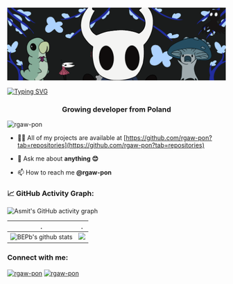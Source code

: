 <!--
<head>
<script src="https://kit.fontawesome.com/91fe5cfdb6.js" crossorigin="anonymous"></script>
</head>
-->

![](./header_.png)

 [![Typing SVG](https://readme-typing-svg.herokuapp.com?color=%2336BCF7&center=true&vCenter=true&width=1000&lines=Hi+there!+;Welcome+to+my+profile,+my+name+is+Robert;More+than+2+years+of+programming+experience;Looking+forward+to+new+challenges+;CompSci+graduate)](https://git.io/typing-svg)

<!-- <h1 align="center">
 
</h1> -->
<h3 align="center">Growing developer from Poland </h3>

<p align="left"> <img src="https://komarev.com/ghpvc/?username=rgaw-pon&label=Profile%20views&color=0e75b6&style=flat" alt="rgaw-pon" /> </p>

<!-- <p align="left"> <a href="https://twitter.com/reformedmrozu" target="blank"><img src="https://img.shields.io/twitter/follow/reformedmrozu?logo=twitter&style=for-the-badge" alt="reformedmrozu" /></a> </p> -->

<!--
- 🔭 I’m currently working on ["League-of-Electron" - League of Leagends fanmade client](https://github.com/ReformedMrozu/League-of-Electron)

- 🌱 I’m currently learning **RHEL, NGRX**

- 👯 I’m looking to collaborate on **Web projects**

- 🤝 I’m looking for help with **Docker**
-->
- 👨‍💻 All of my projects are available at [https://github.com/rgaw-pon?tab=repositories](https://github.com/rgaw-pon?tab=repositories)

- 💬 Ask me about **anything 😊**

- 📫 How to reach me **@rgaw-pon**


<!--   GitHub stats graph -->
### 📈 GitHub Activity Graph:
![Asmit's GitHub activity graph](https://activity-graph.herokuapp.com/graph?username=rgaw-pon&hide_border=true&theme=redical)

 | .                                                                                                                                           | .                                                                                 |
 | ------------------------------------------------------------------------------------------------------------------------------------------- | --------------------------------------------------------------------------------- |
 | ![BEPb's github stats](https://github-readme-stats.vercel.app/api?username=rgaw-pon&show_icons=true&theme=radical&include_all_commits=true) | <img src="https://github-readme-streak-stats.herokuapp.com/?user=rgaw-pon"></img> |

<h3 align="left">Connect with me:</h3>
<p align="left">
<a href="https://www.linkedin.com/in/rgaw-pon/" src="https://github.com/FortAwesome/Font-Awesome/blob/6.x/svgs/brands/linkedin-in.svg" width="30" height="40"></a>
<a href="mailto:r.gawrysponiewierka@gmail.com" src="https://github.com/FortAwesome/Font-Awesome/blob/6.x/svgs/solid/envelope.svg" width="30" height="40">
<a href="https://www.linkedin.com/in/rgaw-pon/" target="blank"><img align="center" src="https://github.com/FortAwesome/Font-Awesome/blob/6.x/svgs/brands/linkedin-in.svg" alt="rgaw-pon" height="30" width="40" /></a>
<a href="mailto:r.gawrysponiewierka@gmail.com" target="blank"><img align="center" src="https://github.com/FortAwesome/Font-Awesome/blob/6.x/svgs/solid/envelope.svg" alt="rgaw-pon" height="30" width="40" /></a>
</p>

